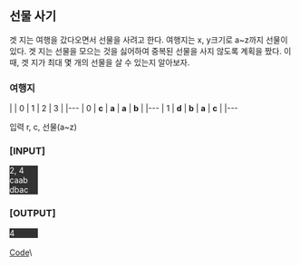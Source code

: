 ## 선물 사기

겟 지는 여행을 갔다오면서 선물을 사려고 한다.
여행지는 x, y크기로 a~z까지 선물이 있다.
겟 지는 선물을 모으는 것을 싫어하여 중복된 선물을 사지 않도록 계획을 짰다.
이 때, 겟 지가 최대 몇 개의 선물을 살 수 있는지 알아보자.

### 여행지

| | 0 | 1 | 2 | 3 | 
|---
| 0 | **c** | **a** | **a** | **b** |
|---
| 1 | **d** | **b** | **a** | **c** |
|---

입력
r, c, 선물(a~z)

### \[INPUT\]
<div style="background-color: rgb(50, 50, 50); width: 10%; color: white">
2, 4 <br>
caab <br>
dbac
</div>

### \[OUTPUT\]
<div style="background-color: rgb(50, 50, 50); width: 10%; color: white">
4
</div>


<br>
<a href="https://github.com/KangSooHan/algorithm/blob/main/Algorithm/DFS/">Code</a>\
